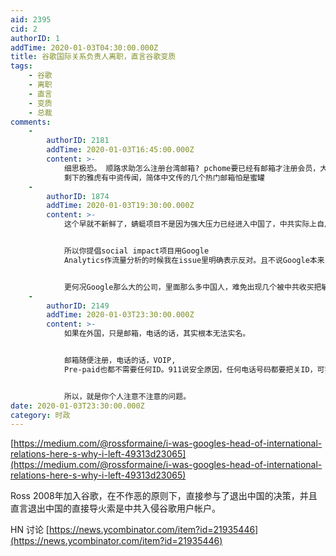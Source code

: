 ```yaml
---
aid: 2395
cid: 2
authorID: 1
addTime: 2020-01-03T04:30:00.000Z
title: 谷歌国际关系负责人离职，直言谷歌变质
tags:
    - 谷歌
    - 离职
    - 直言
    - 变质
    - 总裁
comments:
    -
        authorID: 2181
        addTime: 2020-01-03T16:45:00.000Z
        content: >-
            细思极恐。 顺路求助怎么注册台湾邮箱? pchome要已经有邮箱才注册会员，大学学校邮箱要身份证+台湾电话
            剩下的雅虎有中资传闻，简体中文传的几个热门邮箱怕是蜜罐
    -
        authorID: 1874
        addTime: 2020-01-03T19:30:00.000Z
        content: >-
            这个早就不新鲜了，蜻蜓项目不是因为强大压力已经进入中国了，中共实际上自从Google退出中国后一直都在根Google接触希望它们回去，简单说就是统战Google.


            所以你提倡social impact项目用Google
            Analytics作流量分析的时候我在issue里明确表示反对。且不说Google本来目前的内部员工的意识形态严重左，很多得势的势力已经超过白左，变成共产主义那种左了，这种土壤里本身就很可能最后变成中共同路人。毕竟中共前几年都在开世界左派大会，以左派大本营定位了，难免加州那些共产主义者会把中共幻想成新苏联，里根时代到现在加州都有不少毛泽东崇拜者和共产主义小组。


            更何况Google那么大的公司，里面那么多中国人，难免出现几个被中共收买把敏感人士的资料偷出去送给中共情报部门。Google还跟美国NSA，CIA等情报系统分享用户资料，这些情报机关里头谁也说不清楚是不是有另外几个金无殆。只要你的真实身份跟账号挂钩了，你就别指望什么公司组织能不作恶，给你保密了。最好的保密就是不泄露出去。编程随想之所以能用Blogspot作为博客平台，还不是因为他自称有Google内部员工帮助他避免了实名认证。
    -
        authorID: 2149
        addTime: 2020-01-03T23:30:00.000Z
        content: >-
            如果在外国，只是邮箱，电话的话，其实根本无法实名。


            邮箱随便注册，电话的话，VOIP,
            Pre-paid也都不需要任何ID。911说安全原因，任何电话号码都要把关ID，可实际上没有法律，没人有那闲工夫。


            所以，就是你个人注意不注意的问题。
date: 2020-01-03T23:30:00.000Z
category: 时政
---
```


[https://medium.com/@rossformaine/i-was-googles-head-of-international-relations-here-s-why-i-left-49313d23065](https://medium.com/@rossformaine/i-was-googles-head-of-international-relations-here-s-why-i-left-49313d23065)

Ross 2008年加入谷歌，在不作恶的原则下，直接参与了退出中国的决策，并且直言退出中国的直接导火索是中共入侵谷歌用户帐户。

HN 讨论 [https://news.ycombinator.com/item?id=21935446](https://news.ycombinator.com/item?id=21935446)
